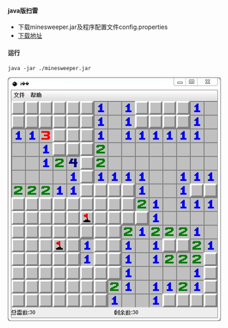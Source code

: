 #### java版扫雷

- 下载minesweeper.jar及程序配置文件config.properties
- [下载地址](./out/artifacts/minesweeper_jar)

#### 运行
```
java -jar ./minesweeper.jar
```
![](./demo.jpg)
